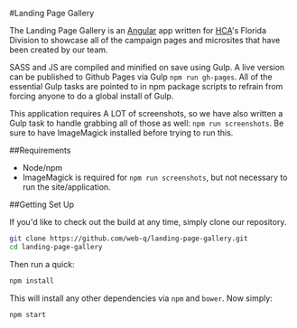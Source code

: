 #Landing Page Gallery

The Landing Page Gallery is an [Angular](http://angularjs.org/) app written for [HCA](http://hcahealthcare.com)'s Florida Division to showcase all of the campaign pages and microsites that have been created by our team.

SASS and JS are compiled and minified on save using Gulp. A live version can be published to Github Pages via Gulp `npm run gh-pages`. All of the essential Gulp tasks are pointed to in npm package scripts to refrain from forcing anyone to do a global install of Gulp.

This application requires A LOT of screenshots, so we have also written a Gulp task to handle grabbing all of those as well: `npm run screenshots`. Be sure to have ImageMagick installed before trying to run this.

##Requirements
* Node/npm
* ImageMagick is required for `npm run screenshots`, but not necessary to run the site/application.

##Getting Set Up

If you'd like to check out the build at any time, simply clone our repository.

```bash
git clone https://github.com/web-q/landing-page-gallery.git
cd landing-page-gallery
```
Then run a quick:
```bash
npm install
```
This will install any other dependencies via `npm` and `bower`.
Now simply:
```bash
npm start
```
